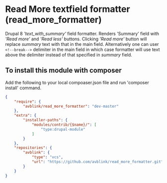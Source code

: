 # Read More textfield formatter (read_more_formatter)
Drupal 8 _'text_with_summary'_ field formatter. Renders 'Summary' field with _'Read more'_ and _'Read less'_ buttons. Clicking _'Read more'_ button will replace _summary_ text with that in the main field. Alternatively one can user ```<!--break-->``` delimiter in the main field in which case formatter will use text above the delimiter instead of that specified in _summary_ field.

## To install this module with composer

Add the following to your local compoaser.json file and run 'composer install' command.

```json
{
    "require": {
        "avblink/read_more_formatter": "dev-master"
    },
    "extra": {
        "installer-paths": {
            "modules/contrib/{$name}/": [
                "type:drupal-module"
            ]
        }
    },
    "repositories": {
        "avblink": {
            "type": "vcs",
            "url": "https://github.com/avblink/read_more_formatter.git"
        }
    }
}

```
